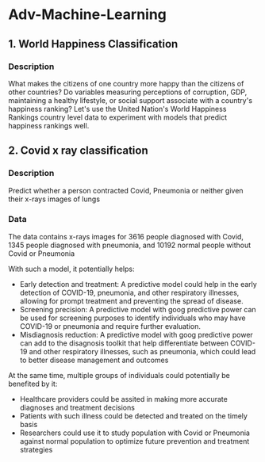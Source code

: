 # Adv-Machine-Learning
## 1. World Happiness Classification
### Description
What makes the citizens of one country more happy than the citizens of other countries? Do variables measuring perceptions of corruption, GDP, maintaining a healthy lifestyle, or social support associate with a country's happiness ranking? Let's use the United Nation's World Happiness Rankings country level data to experiment with models that predict happiness rankings well.
## 2. Covid x ray classification
### Description
Predict whether a person contracted Covid, Pneumonia or neither given their x-rays images of lungs
### Data
The data contains x-rays images for 3616 people diagnosed with Covid, 1345 people diagnosed with pneumonia, and 10192 normal people without Covid or Pneumonia

With such a model, it potentially helps:
- Early detection and treatment: A predictive model could help in the early detection of COVID-19, pneumonia, and other respiratory illnesses, allowing for prompt treatment and preventing the spread of disease.
- Screening precision: A predictive model with goog predictive power can be used for screening purposes to identify individuals who may have COVID-19 or pneumonia and require further evaluation.
- Misdiagnosis reduction: A predictive model with goog predictive power can add to the disagnosis toolkit that help differentiate between COVID-19 and other respiratory illnesses, such as pneumonia, which could lead to better disease management and outcomes

At the same time, multiple groups of individuals could potentially be benefited by it:
- Healthcare providers could be assited in making more accurate diagnoses and treatment decisions
- Patients with such illness could be detected and treated on the timely basis
- Researchers could use it to study population with Covid or Pneumonia against normal population to optimize future prevention and treatment strategies
